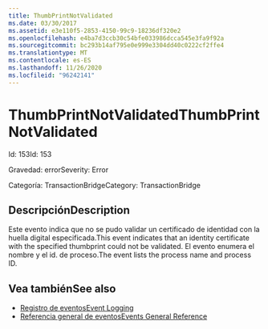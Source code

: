 ```yaml
---
title: ThumbPrintNotValidated
ms.date: 03/30/2017
ms.assetid: e3e110f5-2853-4150-99c9-18236df320e2
ms.openlocfilehash: e4ba7d3ccb30c54bfe033986dcca545e3fa9f92a
ms.sourcegitcommit: bc293b14af795e0e999e3304dd40c0222cf2ffe4
ms.translationtype: MT
ms.contentlocale: es-ES
ms.lasthandoff: 11/26/2020
ms.locfileid: "96242141"
---
```

# <a name="thumbprintnotvalidated"></a><span data-ttu-id="59799-102">ThumbPrintNotValidated</span><span class="sxs-lookup"><span data-stu-id="59799-102">ThumbPrintNotValidated</span></span>

<span data-ttu-id="59799-103">Id: 153</span><span class="sxs-lookup"><span data-stu-id="59799-103">Id: 153</span></span>  
  
 <span data-ttu-id="59799-104">Gravedad: error</span><span class="sxs-lookup"><span data-stu-id="59799-104">Severity: Error</span></span>  
  
 <span data-ttu-id="59799-105">Categoría: TransactionBridge</span><span class="sxs-lookup"><span data-stu-id="59799-105">Category: TransactionBridge</span></span>  
  
## <a name="description"></a><span data-ttu-id="59799-106">Descripción</span><span class="sxs-lookup"><span data-stu-id="59799-106">Description</span></span>  

 <span data-ttu-id="59799-107">Este evento indica que no se pudo validar un certificado de identidad con la huella digital especificada.</span><span class="sxs-lookup"><span data-stu-id="59799-107">This event indicates that an identity certificate with the specified thumbprint could not be validated.</span></span> <span data-ttu-id="59799-108">El evento enumera el nombre y el id. de proceso.</span><span class="sxs-lookup"><span data-stu-id="59799-108">The event lists the process name and process ID.</span></span>  
  
## <a name="see-also"></a><span data-ttu-id="59799-109">Vea también</span><span class="sxs-lookup"><span data-stu-id="59799-109">See also</span></span>

- [<span data-ttu-id="59799-110">Registro de eventos</span><span class="sxs-lookup"><span data-stu-id="59799-110">Event Logging</span></span>](index.md)
- [<span data-ttu-id="59799-111">Referencia general de eventos</span><span class="sxs-lookup"><span data-stu-id="59799-111">Events General Reference</span></span>](events-general-reference.md)
